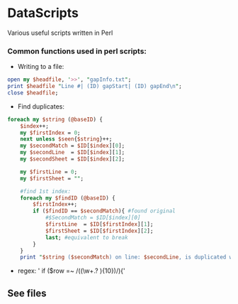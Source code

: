 # DataScripts
Various useful scripts written in Perl

### Common functions used in perl scripts:

* Writing to a file:

 ```perl
open my $headfile, '>>', "gapInfo.txt";
print $headfile "Line #| (ID) gapStart| (ID) gapEnd\n";
close $headfile;
```


* Find duplicates:

```perl
foreach my $string (@baseID) {
	$index++;
	my $firstIndex = 0;
    next unless $seen{$string}++;
	my $secondMatch = $ID[$index][0];
	my $secondLine  = $ID[$index][1];
	my $secondSheet = $ID[$index][2];

	my $firstLine = 0;
	my $firstSheet = "";

	#find 1st index:
	foreach my $findID (@baseID) {
		$firstIndex++;
		if ($findID == $secondMatch){ #found original
			#$SecondMatch = $ID[$index][0]
			$firstLine  = $ID[$firstIndex][1];
			$firstSheet = $ID[$firstIndex][2];
			last; #equivalent to break
		}
	}
	print "$string ($secondMatch) on line: $secondLine, is duplicated with another index ($firstIndex) == ($firstLine)\n";
```
	
* regex:
 ' if ($row =~ /((\w+\.? ){10})/){'
	
	
## See files
		

